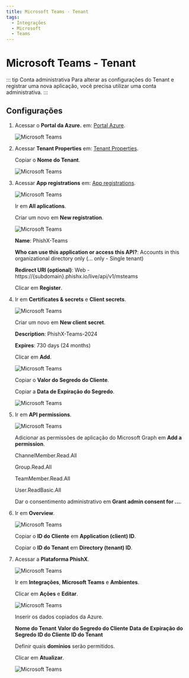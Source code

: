 ```yaml
---
title: Microsoft Teams - Tenant
tags:
  - Integrações
  - Microsoft
  - Teams
---
```


# Microsoft Teams - Tenant

::: tip Conta administrativa
Para alterar as configurações do Tenant e registrar uma nova aplicação, você precisa utilizar uma conta administrativa.
:::

## Configurações

1. Acessar o **Portal da Azure.** em: [Portal Azure](https://portal.azure.com/).

   ![Microsoft Teams](https://cdn.phishx.io/phishx-docs/images/microsoft_teams_001.png)

2. Acessar **Tenant Properties** em: [Tenant Properties](https://portal.azure.com/#view/Microsoft_AAD_IAM/TenantProperties.ReactView).

   Copiar o **Nome do Tenant**.

   ![Microsoft Teams](https://cdn.phishx.io/phishx-docs/images/microsoft_teams_002.png)

3. Acessar **App registrations** em: [App registrations](https://portal.azure.com/#view/Microsoft_AAD_RegisteredApps/ApplicationsListBlade).

   ![Microsoft Teams](https://cdn.phishx.io/phishx-docs/images/microsoft_teams_003.png)

   Ir em **All aplications**.

   Criar um novo em **New registration**.

   ![Microsoft Teams](https://cdn.phishx.io/phishx-docs/images/microsoft_teams_004.png)

   **Name**: PhishX-Teams

   **Who can use this application or access this API?**: Accounts in this organizational directory only (... only - Single tenant)

   **Redirect URI (optional)**: Web - https://{subdomain}.phishx.io/live/api/v1/msteams

   Clicar em **Register**.

4. Ir em **Certificates & secrets** e **Client secrets**.

   ![Microsoft Teams](https://cdn.phishx.io/phishx-docs/images/microsoft_teams_006.png)

   Criar um novo em **New client secret**.

   **Description**: PhishX-Teams-2024

   **Expires**: 730 days (24 months)

   Clicar em **Add**.

   ![Microsoft Teams](https://cdn.phishx.io/phishx-docs/images/microsoft_teams_007.png)

   Copiar o **Valor do Segredo do Cliente**.

   Copiar a **Data de Expiração do Segredo**.

   ![Microsoft Teams](https://cdn.phishx.io/phishx-docs/images/microsoft_teams_006.png)

5. Ir em **API permissions**.

   ![Microsoft Teams](https://cdn.phishx.io/phishx-docs/images/microsoft_teams_008.png)

   Adicionar as permissões de aplicação do Microsoft Graph em **Add a permission**.

   ChannelMember.Read.All

   Group.Read.All

   TeamMember.Read.All

   User.ReadBasic.All

   Dar o consentimento administrativo em **Grant admin consent for ...**.

6. Ir em **Overview**.

   ![Microsoft Teams](https://cdn.phishx.io/phishx-docs/images/microsoft_teams_009.png)

   Copiar o **ID do Cliente** em **Application (client) ID**.

   Copiar o **ID do Tenant** em **Directory (tenant) ID**.

7. Acessar a **Plataforma PhishX**.

   ![Microsoft Teams](https://cdn.phishx.io/phishx-docs/images/microsoft_teams_101.png)

   Ir em **Integrações**, **Microsoft Teams** e **Ambientes**.

   Clicar em **Ações** e **Editar**.

   ![Microsoft Teams](https://cdn.phishx.io/phishx-docs/images/microsoft_teams_102.png)

   Inserir os dados copiados da Azure.

   **Nome do Tenant**
   **Valor do Segredo do Cliente**
   **Data de Expiração do Segredo**
   **ID do Cliente**
   **ID do Tenant**

   Definir quais **domínios** serão permitidos.

   Clicar em **Atualizar**.

   ![Microsoft Teams](https://cdn.phishx.io/phishx-docs/images/microsoft_teams_103.png)
